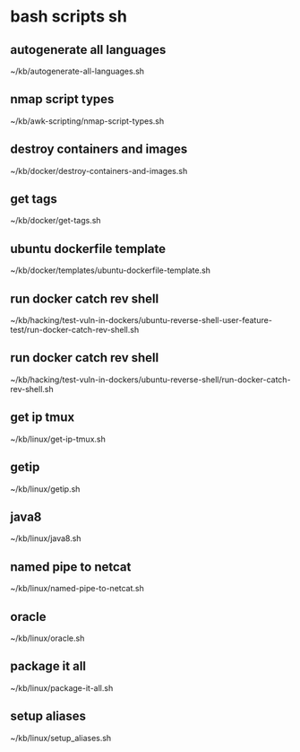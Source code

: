 # bash scripts sh
## autogenerate all languages
~/kb/autogenerate-all-languages.sh

## nmap script types
~/kb/awk-scripting/nmap-script-types.sh

## destroy containers and images
~/kb/docker/destroy-containers-and-images.sh

## get tags
~/kb/docker/get-tags.sh

## ubuntu dockerfile template
~/kb/docker/templates/ubuntu-dockerfile-template.sh

## run docker catch rev shell
~/kb/hacking/test-vuln-in-dockers/ubuntu-reverse-shell-user-feature-test/run-docker-catch-rev-shell.sh

## run docker catch rev shell
~/kb/hacking/test-vuln-in-dockers/ubuntu-reverse-shell/run-docker-catch-rev-shell.sh

## get ip tmux
~/kb/linux/get-ip-tmux.sh

## getip
~/kb/linux/getip.sh

## java8
~/kb/linux/java8.sh

## named pipe to netcat
~/kb/linux/named-pipe-to-netcat.sh

## oracle
~/kb/linux/oracle.sh

## package it all
~/kb/linux/package-it-all.sh

## setup aliases
~/kb/linux/setup_aliases.sh
